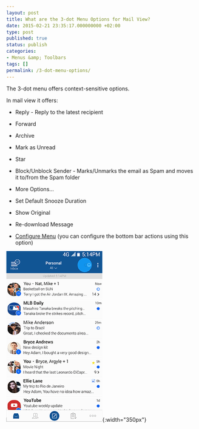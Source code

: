 ```yaml
---
layout: post
title: What are the 3-dot Menu Options for Mail View?
date: 2015-02-21 23:35:17.000000000 +02:00
type: post
published: true
status: publish
categories:
- Menus &amp; Toolbars
tags: []
permalink: /3-dot-menu-options/
---
```


The 3-dot menu offers context-sensitive options.

In mail view it offers:

* Reply - Reply to the latest recipient
* Forward
* Archive
* Mark as Unread
* Star
* Block/Unblock Sender - Marks/Unmarks the email as Spam and moves it to/from the Spam folder
* More Options...

* Set Default Snooze Duration
* Show Original
* Re-download Message
* [Configure Menu](/how-to-configure-the-bottom-bar-actions/) (you can configure the bottom bar actions using this option)

![](/assets/BlueMail_3_Dot_Email_View-1.gif){:width="350px"}